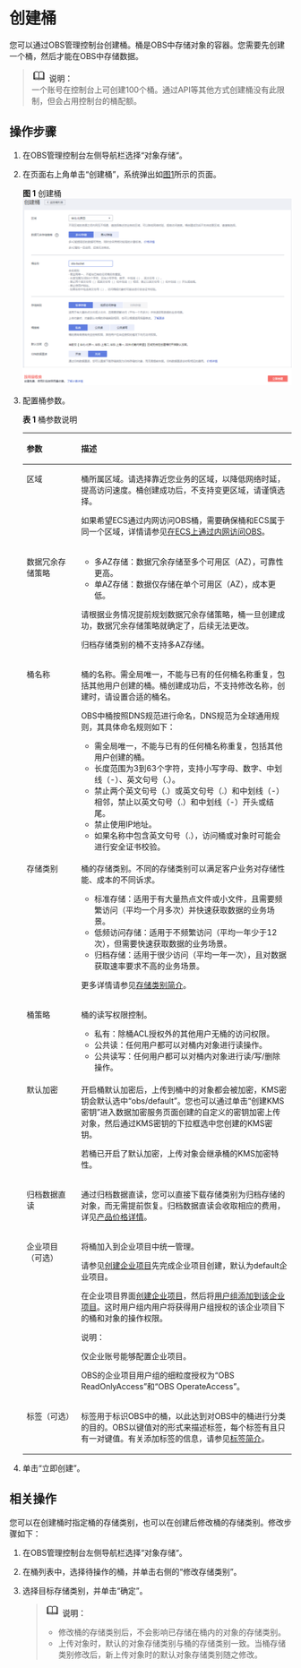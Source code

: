 # 创建桶<a name="zh-cn_topic_0045829088"></a>

您可以通过OBS管理控制台创建桶。桶是OBS中存储对象的容器。您需要先创建一个桶，然后才能在OBS中存储数据。

>![](public_sys-resources/icon-note.gif) **说明：**   
>一个账号在控制台上可创建100个桶。通过API等其他方式创建桶没有此限制，但会占用控制台的桶配额。  

## 操作步骤<a name="section65410517"></a>

1.  在OBS管理控制台左侧导航栏选择“对象存储“。
2.  在页面右上角单击“创建桶”，系统弹出如[图1](#obs_03_0306_fig132483331152)所示的页面。

    **图 1**  创建桶<a name="obs_03_0306_fig132483331152"></a>  
    ![](figures/创建桶.png "创建桶")

3.  配置桶参数。

    **表 1**  桶参数说明

    <a name="obs_03_0306_table9210201853617"></a>
    <table><thead align="left"><tr id="obs_03_0306_row13210518113615"><th class="cellrowborder" valign="top" width="20.22%" id="mcps1.2.3.1.1"><p id="obs_03_0306_p1121013185365"><a name="obs_03_0306_p1121013185365"></a><a name="obs_03_0306_p1121013185365"></a>参数</p>
    </th>
    <th class="cellrowborder" valign="top" width="79.78%" id="mcps1.2.3.1.2"><p id="obs_03_0306_p20210111833619"><a name="obs_03_0306_p20210111833619"></a><a name="obs_03_0306_p20210111833619"></a>描述</p>
    </th>
    </tr>
    </thead>
    <tbody><tr id="obs_03_0306_row721018185364"><td class="cellrowborder" valign="top" width="20.22%" headers="mcps1.2.3.1.1 "><p id="obs_03_0306_p12210111812361"><a name="obs_03_0306_p12210111812361"></a><a name="obs_03_0306_p12210111812361"></a>区域</p>
    </td>
    <td class="cellrowborder" valign="top" width="79.78%" headers="mcps1.2.3.1.2 "><p id="obs_03_0306_p480613549419"><a name="obs_03_0306_p480613549419"></a><a name="obs_03_0306_p480613549419"></a>桶所属区域。请选择靠近您业务的区域，以降低网络时延，提高访问速度。桶创建成功后，不支持变更区域，请谨慎选择。</p>
    <p id="obs_03_0306_p156218511432"><a name="obs_03_0306_p156218511432"></a><a name="obs_03_0306_p156218511432"></a>如果希望ECS通过内网访问OBS桶，需要确保桶和ECS属于同一个区域，详情请参见<a href="https://support.huaweicloud.com/bestpractice-obs/obs_05_0410.html" target="_blank" rel="noopener noreferrer">在ECS上通过内网访问OBS</a>。</p>
    </td>
    </tr>
    <tr id="obs_03_0306_row5210191811368"><td class="cellrowborder" valign="top" width="20.22%" headers="mcps1.2.3.1.1 "><p id="obs_03_0306_p13210151893615"><a name="obs_03_0306_p13210151893615"></a><a name="obs_03_0306_p13210151893615"></a>数据冗余存储策略</p>
    </td>
    <td class="cellrowborder" valign="top" width="79.78%" headers="mcps1.2.3.1.2 "><a name="obs_03_0306_ul1073193410598"></a><a name="obs_03_0306_ul1073193410598"></a><ul id="obs_03_0306_ul1073193410598"><li>多AZ存储：数据冗余存储至多个可用区（AZ），可靠性更高。</li><li>单AZ存储：数据仅存储在单个可用区（AZ），成本更低。</li></ul>
    <p id="obs_03_0306_p468367165815"><a name="obs_03_0306_p468367165815"></a><a name="obs_03_0306_p468367165815"></a>请根据业务情况提前规划数据冗余存储策略，桶一旦创建成功，数据冗余存储策略就确定了，后续无法更改。</p>
    <p id="obs_03_0306_p19212239175918"><a name="obs_03_0306_p19212239175918"></a><a name="obs_03_0306_p19212239175918"></a>归档存储类别的桶不支持多AZ存储。</p>
    </td>
    </tr>
    <tr id="obs_03_0306_row321061820361"><td class="cellrowborder" valign="top" width="20.22%" headers="mcps1.2.3.1.1 "><p id="obs_03_0306_p6210181823616"><a name="obs_03_0306_p6210181823616"></a><a name="obs_03_0306_p6210181823616"></a>桶名称</p>
    </td>
    <td class="cellrowborder" valign="top" width="79.78%" headers="mcps1.2.3.1.2 "><p id="obs_03_0306_p18210191820365"><a name="obs_03_0306_p18210191820365"></a><a name="obs_03_0306_p18210191820365"></a>桶的名称。需全局唯一，不能与已有的任何桶名称重复，包括其他用户创建的桶。桶创建成功后，不支持修改名称，创建时，请设置合适的桶名。</p>
    <p id="obs_03_0306_p404056794432"><a name="obs_03_0306_p404056794432"></a><a name="obs_03_0306_p404056794432"></a><span id="obs_03_0306_ph1345518185220"><a name="obs_03_0306_ph1345518185220"></a><a name="obs_03_0306_ph1345518185220"></a>OBS</span>中桶按照DNS规范进行命名，DNS规范为全球通用规则，其具体命名规则如下：</p>
    <a name="obs_03_0306_ul5989254594432"></a><a name="obs_03_0306_ul5989254594432"></a><ul id="obs_03_0306_ul5989254594432"><li>需全局唯一，不能与已有的任何桶名称重复，包括其他用户创建的桶。</li><li>长度范围为3到63个字符，支持小写字母、数字、中划线（-）、英文句号（.）。</li><li>禁止两个英文句号（.）或英文句号（.）和中划线（-）相邻，禁止以英文句号（.）和中划线（-）开头或结尾。</li><li>禁止使用IP地址。</li><li>如果名称中包含英文句号（.），访问桶或对象时可能会进行安全证书校验。</li></ul>
    </td>
    </tr>
    <tr id="obs_03_0306_row132101185362"><td class="cellrowborder" valign="top" width="20.22%" headers="mcps1.2.3.1.1 "><p id="obs_03_0306_p18210181833614"><a name="obs_03_0306_p18210181833614"></a><a name="obs_03_0306_p18210181833614"></a>存储类别</p>
    </td>
    <td class="cellrowborder" valign="top" width="79.78%" headers="mcps1.2.3.1.2 "><p id="obs_03_0306_p2914586010533"><a name="obs_03_0306_p2914586010533"></a><a name="obs_03_0306_p2914586010533"></a>桶的存储类别。不同的存储类别可以满足客户业务对存储性能、成本的不同诉求。</p>
    <a name="obs_03_0306_ul386215378248"></a><a name="obs_03_0306_ul386215378248"></a><ul id="obs_03_0306_ul386215378248"><li>标准存储：适用于有大量热点文件或小文件，且需要频繁访问（平均一个月多次）并快速获取数据的业务场景。</li><li>低频访问存储：适用于不频繁访问（平均一年少于12次），但需要快速获取数据的业务场景。</li><li>归档存储：适用于很少访问（平均一年一次），且对数据获取速率要求不高的业务场景。</li></ul>
    <p id="obs_03_0306_p859325514419"><a name="obs_03_0306_p859325514419"></a><a name="obs_03_0306_p859325514419"></a>更多详情请参见<a href="存储类别简介.md">存储类别简介</a>。</p>
    </td>
    </tr>
    <tr id="obs_03_0306_row162107185362"><td class="cellrowborder" valign="top" width="20.22%" headers="mcps1.2.3.1.1 "><p id="obs_03_0306_p1621051833618"><a name="obs_03_0306_p1621051833618"></a><a name="obs_03_0306_p1621051833618"></a>桶策略</p>
    </td>
    <td class="cellrowborder" valign="top" width="79.78%" headers="mcps1.2.3.1.2 "><p id="obs_03_0306_p13250952104514"><a name="obs_03_0306_p13250952104514"></a><a name="obs_03_0306_p13250952104514"></a>桶的读写权限控制。</p>
    <a name="obs_03_0306_ul3921758194016"></a><a name="obs_03_0306_ul3921758194016"></a><ul id="obs_03_0306_ul3921758194016"><li>私有：除桶ACL授权外的其他用户无桶的访问权限。</li><li>公共读：任何用户都可以对桶内对象进行读操作。</li><li>公共读写：任何用户都可以对桶内对象进行读/写/删除操作。</li></ul>
    </td>
    </tr>
    <tr id="obs_03_0306_row521061883619"><td class="cellrowborder" valign="top" width="20.22%" headers="mcps1.2.3.1.1 "><p id="obs_03_0306_p6210111812361"><a name="obs_03_0306_p6210111812361"></a><a name="obs_03_0306_p6210111812361"></a>默认加密</p>
    </td>
    <td class="cellrowborder" valign="top" width="79.78%" headers="mcps1.2.3.1.2 "><p id="obs_03_0306_p15210151810365"><a name="obs_03_0306_p15210151810365"></a><a name="obs_03_0306_p15210151810365"></a>开启桶默认加密后，上传到桶中的对象都会被加密，KMS密钥会默认选中“obs/default”。您也可以通过单击“创建KMS密钥”进入数据加密服务页面创建的自定义的密钥加密上传对象，然后通过KMS密钥的下拉框选中您创建的KMS密钥。</p>
    <p id="obs_03_0306_p1759222844812"><a name="obs_03_0306_p1759222844812"></a><a name="obs_03_0306_p1759222844812"></a>若桶已开启了默认加密，上传对象会继承桶的KMS加密特性。</p>
    </td>
    </tr>
    <tr id="obs_03_0306_row2210418173619"><td class="cellrowborder" valign="top" width="20.22%" headers="mcps1.2.3.1.1 "><p id="obs_03_0306_p102101318143612"><a name="obs_03_0306_p102101318143612"></a><a name="obs_03_0306_p102101318143612"></a>归档数据直读</p>
    </td>
    <td class="cellrowborder" valign="top" width="79.78%" headers="mcps1.2.3.1.2 "><p id="obs_03_0306_p12101218123612"><a name="obs_03_0306_p12101218123612"></a><a name="obs_03_0306_p12101218123612"></a>通过归档数据直读，您可以直接下载存储类别为归档存储的对象，而无需提前恢复。归档数据直读会收取相应的费用，详见<a href="https://www.huaweicloud.com/pricing.html?tab=detail#/obs" target="_blank" rel="noopener noreferrer">产品价格详情</a>。</p>
    </td>
    </tr>
    <tr id="obs_03_0306_row114484458504"><td class="cellrowborder" valign="top" width="20.22%" headers="mcps1.2.3.1.1 "><p id="obs_03_0306_p04481454501"><a name="obs_03_0306_p04481454501"></a><a name="obs_03_0306_p04481454501"></a>企业项目（可选）</p>
    </td>
    <td class="cellrowborder" valign="top" width="79.78%" headers="mcps1.2.3.1.2 "><p id="obs_03_0306_p8448144517500"><a name="obs_03_0306_p8448144517500"></a><a name="obs_03_0306_p8448144517500"></a>将桶加入到企业项目中统一管理。</p>
    <p id="obs_03_0306_p131521858145215"><a name="obs_03_0306_p131521858145215"></a><a name="obs_03_0306_p131521858145215"></a>请参见<a href="https://support.huaweicloud.com/usermanual-em/zh-cn_topic_0108763964.html" target="_blank" rel="noopener noreferrer">创建企业项目</a>先完成企业项目创建，默认为default企业项目。</p>
    <p id="obs_03_0306_p111521158175214"><a name="obs_03_0306_p111521158175214"></a><a name="obs_03_0306_p111521158175214"></a>在企业项目界面<a href="https://support.huaweicloud.com/usermanual-em/zh-cn_topic_0108763964.html" target="_blank" rel="noopener noreferrer">创建企业项目</a>，然后将<a href="https://support.huaweicloud.com/usermanual-em/zh-cn_topic_0109989489.html" target="_blank" rel="noopener noreferrer">用户组添加到该企业项目</a>。这时用户组内用户将获得用户组授权的该企业项目下的桶和对象的操作权限。</p>
    <div class="note" id="obs_03_0306_note9845641865"><a name="obs_03_0306_note9845641865"></a><a name="obs_03_0306_note9845641865"></a><span class="notetitle"> 说明： </span><div class="notebody"><p id="obs_03_0306_p174591350615"><a name="obs_03_0306_p174591350615"></a><a name="obs_03_0306_p174591350615"></a>仅企业账号能够配置企业项目。</p>
    <p id="obs_03_0306_p1845965268"><a name="obs_03_0306_p1845965268"></a><a name="obs_03_0306_p1845965268"></a><span id="obs_03_0306_ph44591159619"><a name="obs_03_0306_ph44591159619"></a><a name="obs_03_0306_ph44591159619"></a>OBS</span>的企业项目用户组的细粒度授权为“<span id="obs_03_0306_ph145917517619"><a name="obs_03_0306_ph145917517619"></a><a name="obs_03_0306_ph145917517619"></a>OBS ReadOnlyAccess</span>”和“<span id="obs_03_0306_ph6459653610"><a name="obs_03_0306_ph6459653610"></a><a name="obs_03_0306_ph6459653610"></a>OBS OperateAccess</span>”。</p>
    </div></div>
    </td>
    </tr>
    <tr id="obs_03_0306_row179244845019"><td class="cellrowborder" valign="top" width="20.22%" headers="mcps1.2.3.1.1 "><p id="obs_03_0306_p1934488501"><a name="obs_03_0306_p1934488501"></a><a name="obs_03_0306_p1934488501"></a>标签（可选）</p>
    </td>
    <td class="cellrowborder" valign="top" width="79.78%" headers="mcps1.2.3.1.2 "><p id="obs_03_0306_p293184875012"><a name="obs_03_0306_p293184875012"></a><a name="obs_03_0306_p293184875012"></a>标签用于标识<span id="obs_03_0306_ph576216417531"><a name="obs_03_0306_ph576216417531"></a><a name="obs_03_0306_ph576216417531"></a>OBS</span>中的桶，以此达到对<span id="obs_03_0306_ph2871136165518"><a name="obs_03_0306_ph2871136165518"></a><a name="obs_03_0306_ph2871136165518"></a>OBS</span>中的桶进行分类的目的。<span id="obs_03_0306_ph585131013555"><a name="obs_03_0306_ph585131013555"></a><a name="obs_03_0306_ph585131013555"></a>OBS</span>以键值对的形式来描述标签，每个标签有且只有一对键值。有关添加标签的信息，请参见<a href="标签简介.md">标签简介</a>。</p>
    </td>
    </tr>
    </tbody>
    </table>

4.  单击“立即创建”。

## 相关操作<a name="section2680481145652"></a>

您可以在创建桶时指定桶的存储类别，也可以在创建后修改桶的存储类别。修改步骤如下：

1.  在OBS管理控制台左侧导航栏选择“对象存储“。
2.  在桶列表中，选择待操作的桶，并单击右侧的“修改存储类别”。
3.  选择目标存储类别，并单击“确定”。

    >![](public_sys-resources/icon-note.gif) **说明：**   
    >-   修改桶的存储类别后，不会影响已存储在桶内的对象的存储类别。  
    >-   上传对象时，默认的对象存储类别与桶的存储类别一致。当桶存储类别修改后，新上传对象时的默认对象存储类别随之修改。  


